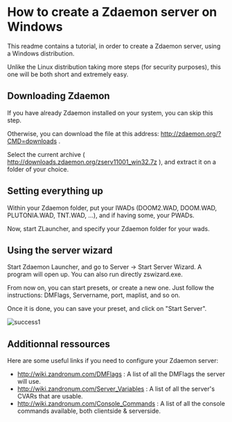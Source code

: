 # How to create a Zdaemon server on Windows

This readme contains a tutorial, in order to create a Zdaemon server, using a Windows distribution.

Unlike the Linux distribution taking more steps (for security purposes), this one will be both short and extremely easy.

## Downloading Zdaemon

If you have already Zdaemon installed on your system, you can skip this step.

Otherwise, you can download the file at this address: http://zdaemon.org/?CMD=downloads .

Select the current archive ( http://downloads.zdaemon.org/zserv11001_win32.7z ), and extract it on a folder of your choice.

## Setting everything up

Within your Zdaemon folder, put your IWADs (DOOM2.WAD, DOOM.WAD, PLUTONIA.WAD, TNT.WAD, ...), and if having some, your PWADs.

Now, start ZLauncher, and specify your Zdaemon folder for your wads.

## Using the server wizard

Start Zdaemon Launcher, and go to Server -> Start Server Wizard. A program will open up.
You can also run directly zswizard.exe.

From now on, you can start presets, or create a new one. Just follow the instructions: DMFlags, Servername, port, maplist, and so on.

Once it is done, you can save your preset, and click on "Start Server".

![success1](https://raw.githubusercontent.com/Ch0wW/gameserver-cfg/master/doom/zdaemon/images/windows_zsw.PNG)

## Additionnal ressources

Here are some useful links if you need to configure your Zdaemon server:
- http://wiki.zandronum.com/DMFlags : A list of all the DMFlags the server will use.
- http://wiki.zandronum.com/Server_Variables : A list of all the server's CVARs that are usable.
- http://wiki.zandronum.com/Console_Commands : A list of all the console commands available, both clientside & serverside.
